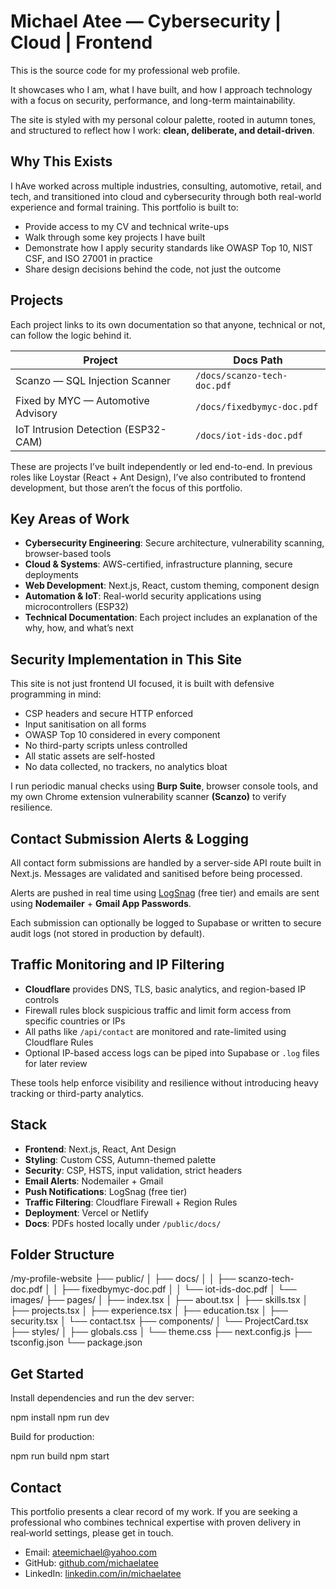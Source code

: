# Michael Atee — Cybersecurity | Cloud | Frontend 

This is the source code for my professional web profile.

It showcases who I am, what I have built, and how I approach technology with a focus on security, performance, and long-term maintainability.

The site is styled with my personal colour palette, rooted in autumn tones, and structured to reflect how I work: **clean, deliberate, and detail-driven**.


## Why This Exists

I hAve worked across multiple industries, consulting, automotive, retail, and tech, and transitioned into cloud and cybersecurity through both real-world experience and formal training. This portfolio is built to:

- Provide access to my CV and technical write-ups  
- Walk through some key projects I have built  
- Demonstrate how I apply security standards like OWASP Top 10, NIST CSF, and ISO 27001 in practice  
- Share design decisions behind the code, not just the outcome


## Projects

Each project links to its own documentation so that anyone, technical or not, can follow the logic behind it.

| Project                              | Docs Path                     |
|--------------------------------------|-------------------------------|
| Scanzo — SQL Injection Scanner       | `/docs/scanzo-tech-doc.pdf`   |
| Fixed by MYC — Automotive Advisory   | `/docs/fixedbymyc-doc.pdf`    |
| IoT Intrusion Detection (ESP32-CAM)  | `/docs/iot-ids-doc.pdf`       |

These are projects I’ve built independently or led end-to-end. In previous roles like Loystar (React + Ant Design), I’ve also contributed to frontend development, but those aren’t the focus of this portfolio.


## Key Areas of Work

- **Cybersecurity Engineering**: Secure architecture, vulnerability scanning, browser-based tools  
- **Cloud & Systems**: AWS-certified, infrastructure planning, secure deployments  
- **Web Development**: Next.js, React, custom theming, component design  
- **Automation & IoT**: Real-world security applications using microcontrollers (ESP32)  
- **Technical Documentation**: Each project includes an explanation of the why, how, and what’s next


## Security Implementation in This Site

This site is not just frontend UI focused, it is built with defensive programming in mind:

- CSP headers and secure HTTP enforced  
- Input sanitisation on all forms  
- OWASP Top 10 considered in every component  
- No third-party scripts unless controlled  
- All static assets are self-hosted  
- No data collected, no trackers, no analytics bloat

I run periodic manual checks using **Burp Suite**, browser console tools, and my own Chrome extension vulnerability scanner **(Scanzo)** to verify resilience.


## Contact Submission Alerts & Logging

All contact form submissions are handled by a server-side API route built in Next.js. Messages are validated and sanitised before being processed.

Alerts are pushed in real time using [LogSnag](https://logsnag.com/) (free tier) and emails are sent using **Nodemailer** + **Gmail App Passwords**.

Each submission can optionally be logged to Supabase or written to secure audit logs (not stored in production by default).


## Traffic Monitoring and IP Filtering

- **Cloudflare** provides DNS, TLS, basic analytics, and region-based IP controls  
- Firewall rules block suspicious traffic and limit form access from specific countries or IPs  
- All paths like `/api/contact` are monitored and rate-limited using Cloudflare Rules  
- Optional IP-based access logs can be piped into Supabase or `.log` files for later review

These tools help enforce visibility and resilience without introducing heavy tracking or third-party analytics.


## Stack

- **Frontend**: Next.js, React, Ant Design  
- **Styling**: Custom CSS, Autumn-themed palette  
- **Security**: CSP, HSTS, input validation, strict headers  
- **Email Alerts**: Nodemailer + Gmail  
- **Push Notifications**: LogSnag (free tier)  
- **Traffic Filtering**: Cloudflare Firewall + Region Rules  
- **Deployment**: Vercel or Netlify  
- **Docs**: PDFs hosted locally under `/public/docs/`


## Folder Structure

/my-profile-website
├── public/
│ ├── docs/
│ │ ├── scanzo-tech-doc.pdf
│ │ ├── fixedbymyc-doc.pdf
│ │ └── iot-ids-doc.pdf
│ └── images/
├── pages/
│ ├── index.tsx
│ ├── about.tsx
│ ├── skills.tsx
│ ├── projects.tsx
│ ├── experience.tsx
│ ├── education.tsx
│ ├── security.tsx
│ └── contact.tsx
├── components/
│ └── ProjectCard.tsx
├── styles/
│ ├── globals.css
│ └── theme.css
├── next.config.js
├── tsconfig.json
└── package.json


## Get Started

Install dependencies and run the dev server:

npm install
npm run dev

Build for production:

npm run build
npm start


## Contact

This portfolio presents a clear record of my work. If you are seeking a professional who combines technical expertise with proven delivery in real‑world settings, please get in touch.

- Email: ateemichael@yahoo.com  
- GitHub: [github.com/michaelatee](https://github.com/michaelatee)  
- LinkedIn: [linkedin.com/in/michaelatee](https://linkedin.com/in/michaelatee)
